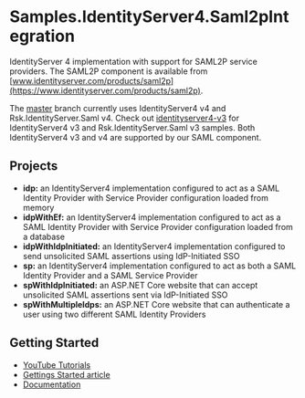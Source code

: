 # Samples.IdentityServer4.Saml2pIntegration
IdentityServer 4 implementation with support for SAML2P service providers. The SAML2P component is available from [www.identityserver.com/products/saml2p](https://www.identityserver.com/products/saml2p).

The [master](https://github.com/RockSolidKnowledge/Samples.IdentityServer4.Saml2pIntegration/tree/master) branch currently uses IdentityServer4 v4 and Rsk.IdentityServer.Saml v4. Check out [identityserver4-v3](https://github.com/RockSolidKnowledge/Samples.IdentityServer4.Saml2pIntegration/tree/identityserver4-v3) for IdentityServer4 v3 and Rsk.IdentityServer.Saml v3 samples. Both IdentityServer4 v3 and v4 are supported by our SAML component.

## Projects

- **idp:** an IdentityServer4 implementation configured to act as a SAML Identity Provider with Service Provider configuration loaded from memory
- **idpWithEf:** an IdentityServer4 implementation configured to act as a SAML Identity Provider with Service Provider configuration loaded from a database
- **idpWithIdpInitiated:** an IdentityServer4 implementation configured to send unsolicited SAML assertions using IdP-Initiated SSO
- **sp:** an IdentityServer4 implementation configured to act as both a SAML Identity Provider and a SAML Service Provider
- **spWithIdpInitiated:** an ASP.NET Core website that can accept unsolicited SAML assertions sent via IdP-Initiated SSO
- **spWithMultipleIdps:** an ASP.NET Core website that can authenticate a user using two different SAML Identity Providers

## Getting Started

- [YouTube Tutorials](https://www.youtube.com/playlist?list=PLz9t0GSOz9eCGVZQnQBDg8KH_SRQmzfUm)
- [Gettings Started article](https://www.identityserver.com/articles/saml-20-integration-with-identityserver4/)
- [Documentation](https://www.identityserver.com/documentation/saml2p/)
